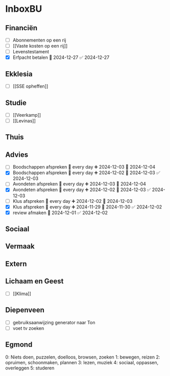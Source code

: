 # InboxBU
## Financiën
- [ ] Abonnementen op een rij
- [ ] [[Vaste kosten op een rij]]
- [ ] Levenstestament
- [x] Erfpacht betalen 📅 2024-12-27 ✅ 2024-12-27
## Ekklesia 
- [ ] [[SSE opheffen]]
## Studie
- [ ] [[Veerkamp]] 
- [ ] [[Levinas]]
## Thuis
## Advies
- [ ] Boodschappen afspreken 🔁 every day ➕ 2024-12-03 📅 2024-12-04
- [x] Boodschappen afspreken 🔁 every day ➕ 2024-12-02 📅 2024-12-03 ✅ 2024-12-03
- [ ] Avondeten afspreken 🔁 every day ➕ 2024-12-03 📅 2024-12-04
- [x] Avondeten afspreken 🔁 every day ➕ 2024-12-02 📅 2024-12-03 ✅ 2024-12-03
- [ ] Klus afspreken 🔁 every day ➕ 2024-12-02 📅 2024-12-03
- [x] Klus afspreken 🔁 every day ➕ 2024-11-29 📅 2024-11-30 ✅ 2024-12-02
- [x] review afmaken 📅 2024-12-01 ✅ 2024-12-02
## Sociaal
## Vermaak

## Extern
## Lichaam en Geest
- [ ] [[Klima]]
## Diepenveen 
- [ ] gebruiksaanwijzing generator naar Ton
- [ ] voet tv zoeken
## Egmond

0: Niets doen, puzzelen, doelloos, browsen, zoeken
1: bewegen, reizen
2: opruimen, schoonmaken, plannen
3: lezen, muziek 
4: sociaal, oppassen, overleggen
5: studeren
